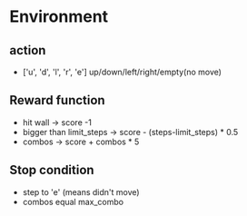 # Environment

## action
- ['u', 'd', 'l', 'r', 'e'] up/down/left/right/empty(no move)

## Reward function
- hit wall -> score -1
- bigger than limit_steps -> score - (steps-limit_steps) * 0.5
- combos -> score + combos * 5

## Stop condition
- step to 'e' (means didn't move)
- combos equal max_combo
